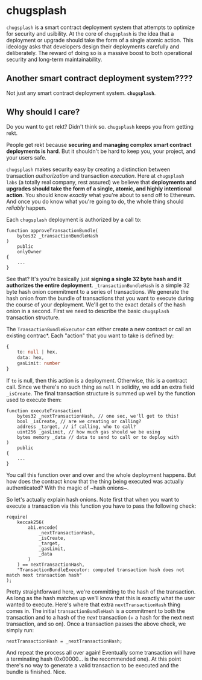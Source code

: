 # chugsplash

`chugsplash` is a smart contract deployment system that attempts to optimize for security and usibility.
At the core of `chugsplash` is the idea that a deployment or upgrade should take the form of a single atomic action.
This ideology asks that developers design their deployments carefully and deliberately.
The reward of doing so is a massive boost to both operational security and long-term maintainability.

## Another smart contract deployment system????
Not just any smart contract deployment system. **`chugsplash`**.

## Why should I care?
Do you want to get rekt? 
Didn't think so.
`chugsplash` keeps you from getting rekt.

People get rekt because **securing and managing complex smart contract deployments is hard**.
But it shouldn't be hard to keep you, your project, and your users safe.

`chugsplash` makes security easy by creating a distinction between transaction *authorization* and transaction *execution*.
Here at `chugsplash labs` (a totally real company, rest assured) we believe that **deployments and upgrades should take the form of a single, atomic, and highly intentional action**.
You should know *exactly* what you're about to send off to Ethereum.
And once you do know what you're going to do, the whole thing should *reliably* happen.

Each `chugsplash` deployment is authorized by a call to:

```solidity
function approveTransactionBundle(
    bytes32 _transactionBundleHash
)
    public
    onlyOwner
{
    ...
}
```

See that?
It's you're basically just **signing a single 32 byte hash and it authorizes the entire deployment**.
`_transactionBundleHash` is a simple 32 byte hash onion commitment to a series of transactions.
We generate the hash onion from the bundle of transactions that you want to execute during the course of your deployment.
We'll get to the exact details of the hash onion in a second.
First we need to describe the basic `chugsplash` transaction structure.

The `TransactionBundleExecutor` can either create a new contract or call an existing contrac*.
Each "action" that you want to take is defined by:

```ts
{
    to: null | hex,
    data: hex,
    gasLimit: number
}
```

If `to` is null, then this action is a deployment.
Otherwise, this is a contract call.
Since we there's no such thing as `null` in solidity, we add an extra field `_isCreate`.
The final transaction structure is summed up well by the function used to execute them:

```solidity
function executeTransaction(
    bytes32 _nextTransactionHash, // one sec, we'll get to this!
    bool _isCreate, // are we creating or calling?
    address _target, // if calling, who to call?
    uint256 _gasLimit, // how much gas should we be using
    bytes memory _data // data to send to call or to deploy with
)
    public
{
    ...
}
```

You call this function over and over and the whole deployment happens.
But how does the contract know that the thing being executed was actually authenticated?
With the magic of ~hash onions~.

So let's actually explain hash onions.
Note first that when you want to execute a transaction via this function you have to pass the following check:

```solidity
require(
    keccak256(
        abi.encode(
            _nextTransactionHash,
            _isCreate,
            _target,
            _gasLimit,
            _data
        )
    ) == nextTransactionHash,
    "TransactionBundleExecutor: computed transaction hash does not match next transaction hash"
);
```

Pretty straightforward here, we're committing to the hash of the transaction.
As long as the hash matches up we'll know that this is exactly what the user wanted to execute.
Here's where that extra `nextTransactionHash` thing comes in.
The initial `transactionBundleHash` is a commitment to both the transaction and to a hash of the *next* transaction (+ a hash for the next next transaction, and so on).
Once a transaction passes the above check, we simply run:

```solidity
nextTransactionHash = _nextTransactionHash;
```

And repeat the process all over again!
Eventually some transaction will have a terminating hash (0x00000... is the recommended one).
At this point there's no way to generate a valid transaction to be executed and the bundle is finished.
Nice.
